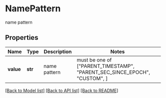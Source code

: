 # NamePattern

name pattern

## Properties
Name | Type | Description | Notes
------------ | ------------- | ------------- | -------------
**value** | **str** | name pattern |  must be one of ["PARENT_TIMESTAMP", "PARENT_SEC_SINCE_EPOCH", "CUSTOM", ]

[[Back to Model list]](../README.md#documentation-for-models) [[Back to API list]](../README.md#documentation-for-api-endpoints) [[Back to README]](../README.md)


